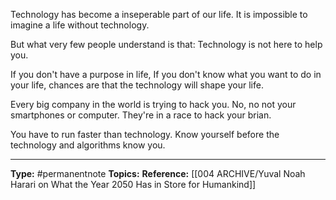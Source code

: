 Technology has become a inseperable part of our life. It is impossible to imagine a life without technology. 

But what very few people understand is that: Technology is not here to help you. 

If you don't have a purpose in life, If you don't know what you want to do in your life, chances are that the technology will shape your life. 

Every big company in the world is trying to hack you. No, no not your smartphones or computer. They're in a race to hack your brian. 

You have to run faster than technology. Know yourself before the technology and algorithms know you. 


----
**Type:** #permanentnote 
**Topics:**
**Reference:** [[004 ARCHIVE/Yuval Noah Harari on What the Year 2050 Has in Store for Humankind]]

